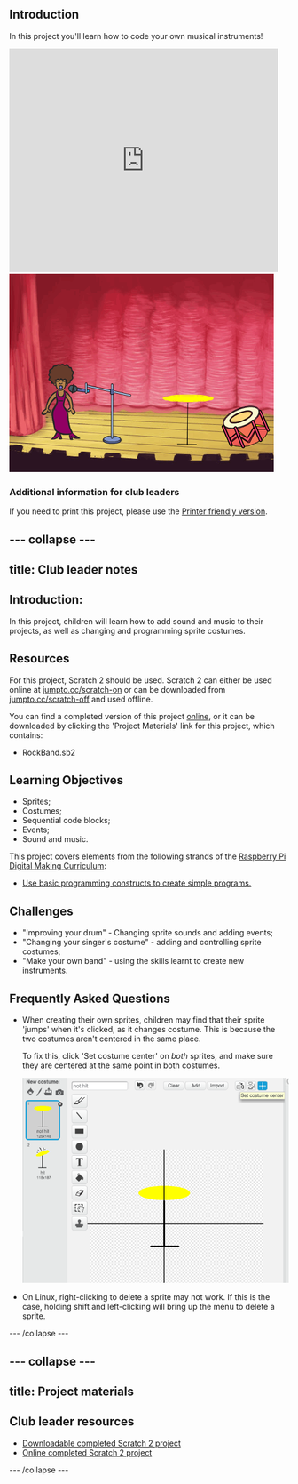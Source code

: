 ## Introduction

In this project you'll learn how to code your own musical instruments!

<div class="scratch-preview">
  <iframe allowtransparency="true" width="485" height="402" src="https://scratch.mit.edu/projects/embed/26741186/?autostart=false" frameborder="0"></iframe>
  <img src="images/band-final.png">
</div>

### Additional information for club leaders

If you need to print this project, please use the [Printer friendly version](./print).


--- collapse ---
---
title: Club leader notes
---


## Introduction:
In this project, children will learn how to add sound and music to their projects, as well as changing and programming sprite costumes.

## Resources
For this project, Scratch 2 should be used. Scratch 2 can either be used online at [jumpto.cc/scratch-on](http://jumpto.cc/scratch-on) or can be downloaded from [jumpto.cc/scratch-off](http://jumpto.cc/scratch-off) and used offline.

You can find a completed version of this project <a href="http://scratch.mit.edu/projects/26741186/#editor">online</a>, or it can be downloaded by clicking the 'Project Materials' link for this project, which contains:

+ RockBand.sb2

## Learning Objectives
+ Sprites;
+ Costumes;
+ Sequential code blocks;
+ Events;
+ Sound and music.

This project covers elements from the following strands of the [Raspberry Pi Digital Making Curriculum](http://rpf.io/curriculum):

+ [Use basic programming constructs to create simple programs.](https://www.raspberrypi.org/curriculum/programming/creator)

## Challenges
+ "Improving your drum" - Changing sprite sounds and adding events;
+ "Changing your singer's costume" - adding and controlling sprite costumes;
+ "Make your own band" - using the skills learnt to create new instruments.

## Frequently Asked Questions
+ When creating their own sprites, children may find that their sprite 'jumps' when it's clicked, as it changes costume. This is because the two costumes aren't centered in the same place.

	To fix this, click 'Set costume center' on _both_ sprites, and make sure they are centered at the same point in both costumes.

	![screenshot](images/band-center.png)

+ On Linux, right-clicking to delete a sprite may not work. If this is the case, holding shift and left-clicking will bring up the menu to delete a sprite.

--- /collapse ---


--- collapse ---
---
title: Project materials
---


## Club leader resources
* [Downloadable completed Scratch 2 project](resources/RockBand.sb2)
* [Online completed Scratch 2 project](http://scratch.mit.edu/projects/26741186/#editor)

--- /collapse ---